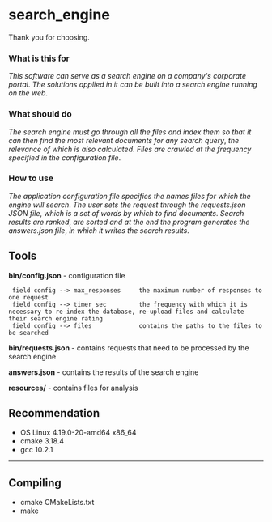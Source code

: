 search_engine
==============
Thank you for choosing.

### What is this for
_This_ _software_ _can_ _serve_ _as_ _a_ _search_ _engine_ _on_ _a_ _company's_ _corporate_ _portal_. _The_ _solutions_ _applied_ _in_ _it_ _can_ _be_ _built_ _into_ _a_ _search_ _engine_ _running_ _on_ _the_ _web_.
### What should do
_The_ _search_ _engine_ _must_ _go_ _through_ _all_ _the_ _files_ _and_ _index_ _them_ _so_ _that_ _it_ _can_ _then_ _find_ _the_ _most_ _relevant_ _documents_ _for_ _any_ _search_ _query_, _the_ _relevance_ _of_ _which_ _is_ _also_ _calculated_. _Files_ _are_ _crawled_ _at_ _the_ _frequency_ _specified_ _in_ _the_ _configuration_ _file_.
### How to use
_The_ _application_ _configuration_ _file_ _specifies_ _the_ _names_ _files_ _for_ _which_ _the_ _engine_ _will_ _search_. _The_ _user_ _sets_ _the_ _request_ _through_ _the_ _requests.json_ _JSON_ _file_, _which_ _is_ _a_ _set_ _of_ _words_ _by_ _which_ _to_ _find_ _documents_. _Search_ _results_ _are_ _ranked_, _are_ _sorted_ _and_ _at_ _the_ _end_ _the_ _program_ _generates_ _the_ _answers.json_ _file_, _in_ _which_ _it_ _writes_ _the_ _search_ _results_.


## Tools

**bin/config.json** - сonfiguration file

     field config --> max_responses     the maximum number of responses to one request
     field config --> timer_sec         the frequency with which it is necessary to re-index the database, re-upload files and calculate their search engine rating
     field config --> files             contains the paths to the files to be searched

**bin/requests.json** - contains requests that need to be processed by the search engine

**answers.json** - contains the results of the search engine

**resources/** - contains files for analysis

Recommendation
---------------
- OS Linux 4.19.0-20-amd64 x86_64
- cmake 3.18.4
- gcc 10.2.1
---
Compiling
----------
- cmake CMakeLists.txt
- make

